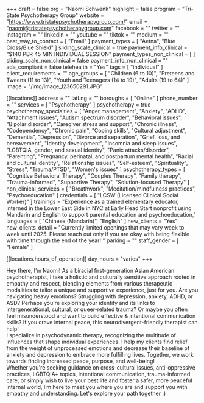 +++
draft = false
org = "Naomi Schwenk"
highlight = false
program = "Tri-State Psychotherapy Group"
website = "https://www.tristatepsychotherapygroup.com/"
email = "naomi@tristatepsychotherapygroup.com"
facebook = ""
twitter = ""
instagram = ""
linkedin = ""
youtube = ""
tiktok = ""
medium = ""
best_way_to_contact = [ "Email" ]
payment_types = [ "Aetna", "Blue Cross/Blue Shield" ]
sliding_scale_clinical = true
payment_info_clinical = "$140 PER 45 MIN INDIVIDUAL SESSION"
payment_types_non_clinical = [ ]
sliding_scale_non_clinical = false
payment_info_non_clinical = ""
ada_compliant = false
telehealth = "Yes"
tags = [ "individual" ]
client_requirements = ""
age_groups = [
  "Children (6 to 10)",
  "Preteens and Tweens (11 to 13)",
  "Youth and Teenagers (14 to 19)",
  "Adults (19 to 64)"
]
image = "/img/image_123650291.JPG"

[[locations]]
address = ""
latLng = ""
boroughs = [ "Online" ]
phone_number = ""
services = [ "Psychotherapy" ]
psychotherapy = true
psychotherapy_specialties = [
  "Anger management",
  "Anxiety",
  "ADHD",
  "Attachment issues",
  "Autism spectrum disorder",
  "Behavioral issues",
  "Bipolar disorder",
  "Caregiver stress and support",
  "Chronic illness",
  "Codependency",
  "Chronic pain",
  "Coping skills",
  "Cultural adjustment",
  "Dementia",
  "Depression",
  "Divorce and separation",
  "Grief, loss, and bereavement",
  "Identity development",
  "Insomnia and sleep issues",
  "LGBTQIA, gender, and sexual identity",
  "Panic attacks/disorder",
  "Parenting",
  "Pregnancy, perinatal, and postpartum mental health",
  "Racial and cultural identity",
  "Relationship issues",
  "Self-esteem",
  "Spirituality",
  "Stress",
  "Trauma/PTSD",
  "Women's issues"
]
psychotherapy_types = [
  "Cognitive Behavioral Therapy",
  "Couples Therapy",
  "Family therapy",
  "Trauma-informed",
  "Supportive Therapy",
  "Solution-focused Therapy"
]
non_clinical_services = [
  "Breathwork",
  "Meditation/mindfulness practices",
  "Psychoeducation"
]
credentials = [ "LCSW (Licensed Clinical Social Worker)" ]
trainings = "Experience as a trained elementary educator, interned in the Lower East Side in NYC at Early Head Start nonprofit using Mandarin and English to support parental education and psychoeducation,"
languages = [ "Chinese (Mandarin)", "English" ]
new_clients = "Yes"
new_clients_detail = "Currently limited openings that may vary week to week until 2025. Please reach out only if you are okay with being flexible with time through the end of the year! "
parking = ""
staff_gender = [ "Female" ]

  [[locations.hours_of_operation]]
  day_hours = "varies"
+++

Hey there, I’m Naomi! As a biracial first-generation Asian American psychotherapist, I take a holistic and culturally sensitive approach rooted in empathy and respect, blending elements from various therapeutic modalities to tailor a unique and supportive experience, just for you. Are you navigating heavy emotions? Struggling with depression, anxiety, ADHD, or ASD? Perhaps you're exploring your identity and its links to intergenerational, cultural, or queer-related trauma? Or maybe you often feel misunderstood and want to build effective & intentional communication skills? If you crave internal peace, this neurodivergent-friendly therapist can help! <br>
I specialize in psychodynamic therapy, recognizing the multitude of influences that shape individual experiences. I help my clients find relief from the weight of unprocessed emotions and decrease their baseline of anxiety and depression to embrace more fulfilling lives. Together, we work towards finding increased peace, purpose, and well-being! <br>
Whether you're seeking guidance on cross-cultural issues, anti-oppressive practices, LGBTQIA+ topics, intentional communication, trauma-informed care, or simply wish to live your best life and foster a safer, more peaceful internal world, I’m here to meet you where you are and support you with empathy and understanding. Let's explore your path together :) <br>
